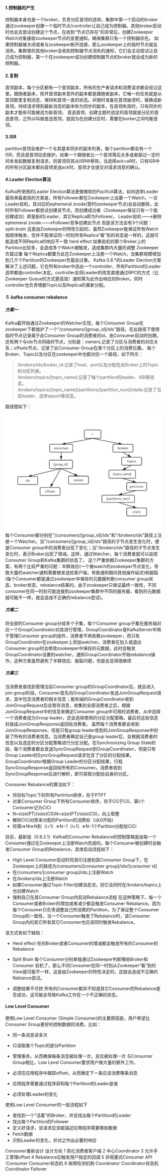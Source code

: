 #### 1.控制器的产生
控制器本身也是一个broker，负责分区首领的选举。集群中第一个启动的broker通过zookeeper创建一个临时节点/controller让自己成为控制器。其他broker启动时也会去尝试创建这个节点，在收到“节点已存在”的异常后，创建Zookeeper Watch对象接收zookeeper节点的变更通知，确保集群只有一个控制器存在。
如果控制器被关闭或者与zookeeper断开连接，那么zookeeper上的临时节点就会消失。集群里的其他broker会收到控制器节点消失的通知，它们会主动尝试让自己成为控制器，第一个在zookeeper成功创建控制器节点的broker就会成为新的控制器。
#### 2.复制
首领副本，每个分区都有一个首领副本，所有的生产者请求和消费请求都会经过这里。跟随者副本，除开首领副本意外的副本都是跟随者副本，它唯一的任务就是从首领那里复制消息，保持和首领一直的状态。并随时准备在首领崩溃时，替换成新首领。持续请求得到最新消息的副本称为同步的副本，在首领失效时，只有同步的副本才能有可能被选为新首领。
首选首领，创建主题时选定的首领就是分区的首选首领，之所以叫做首选首领，是因为在创建分区时，需要在borker之间均衡首领。
#### 3.ISR
partition首领会维护一个与其基本同步的副本列表，每个partition都会有一个ISR，而且是首领动态维护。如果一个跟随者比一个首领落后太多或者超过一定时间未发起数据复制请求，则首领将其从ISR中移除。当选择ack=all时，只有ISR中的所有分区副本都向首领发送ack时，首领才会提交对请求消息的确认。
#### 4.Leader Election算法
Kafka所使用的Leader Election算法更像微软的PacificA算法，如何选举Leader
最简单最直观的方案是，所有Follower都在Zookeeper上设置一个Watch，一旦Leader宕机，其对应的ephemeral znode(暂时zookeeper节点)会自动删除，此时所有Follower都尝试创建该节点，而创建成功者（Zookeeper保证只有一个能创建成功）即是新的Leader，其它Replica即为Follower。
Leader宕机--->删除ephemeral znode--->Follower竞争创建此节点
但是该方法会有3个问题：
split-brain 这是由Zookeeper的特性引起的，虽然Zookeeper能保证所有Watch按顺序触发，但并不能保证同一时刻所有Replica“看”到的状态是一样的，这就可能造成不同Replica的响应不一致
herd effect 如果宕机的那个Broker上的Partition比较多，会造成多个Watch被触发，造成集群内大量的调整
Zookeeper负载过重 每个Replica都要为此在Zookeeper上注册一个Watch，当集群规模增加到几千个Partition时Zookeeper负载会过重。
Kafka 0.8.*的Leader Election方案解决了上述问题，它在所有broker中选出一个controller，所有Partition的Leader选举都由controller决定。controller会将Leader的改变直接通过RPC的方式（比Zookeeper Queue的方式更高效）通知需为此作出响应的Broker。同时controller也负责增删Topic以及Replica的重新分配。

#### ５.kafka consumer rebalance
##### 方案一  
Kafka最开始通过Zookeeper的Watcher实现，每个Consumer Group在zookeeper下都维护了一个"/consumers/[group_id]/ids"路径，在此路径下使用临时节点记录属于此Consumer Group的消费者的id，由Consumer启动时创建。还有两个与ids节点同级的节点，分别是：owners,记录了分区与消费者的对应关系；offsets节点，记录了此Consumer Group在某个分区上的消费位置。
每个Broker、Topic以及分区在zookeeper中也都对应一个路径，如下所示：
> /brokers/ids/broker_id:记录了host、port以及分配在此Broker上的Topic的分区列表。</br>
> /brokers/topics/[topic_name]:记录了每个partition的leader、ISR等信息。</br>
> /brokers/topics/[topic_name]/partitions/[partition_num]/state:记录了当前leader、选举epoch等信息。</br>

路径图如下：  

![1.jpg](https://github.com/V-I-C-T-O-R/spark-source-code/blob/master/spark/article/startlearn/7/pic/1.jpg)
每个Consumer都分别在"/consumers/[group_id]/ids"和"/brokers/ids"路径上注册一个Watcher。当"/consumers/[group_id]/ids"路径的子节点发生变化时，便是Consumer group中的消费者出现了变化；当"/brokers/ids"路径的子节点发生变化时，表示Broker出现了增减。这样，通过Watcher，每个消费者就可以监控Consumer Group和Kafka集群的状态了。
这个严重依赖Zookeeper集群的方案，有两个比较严重的问题：羊群效应(一个被watch的zookeeper节点变化，导致大量的watcher通知需要被发送给客户端，导致通知期间其他操作延迟)和脑裂(每个Consumer都是通过zookeeper中保存的元数据判断consumer group状态、broker状态、rebalance结果的，由于zookeeper只保证最终一致性，不同consumer在同一时刻可能连接到zookeeper集群中不同的服务器，看到的元数据就可能不一样，就会造成不正确的rebalance尝试)。
##### 方案二
将全部的Consumer group分成多个子集，每个Consumer group子集在服务端对应一个GroupCoordinator对其进行管理，GroupCoordinator是KafkaServer中用于管理Consumer group的组件，消费者不再依赖zookeeper，而只有GroupCoordinator在zookeeper上添加watcher。消费者在加入或退出Consumer group时会修改zookeeper中保存的元数据，此时会触发GroupCoordinator设置的watcher，通知GroupCoordinator开始rebalance操作。这种方案虽然避免了羊群效应、脑裂问题，但是会显得很麻烦
##### 方案三
当消费者查找到管理当前Consumer group的GroupCoordinator后，就会进入join group阶段，Consumer首先向GroupCoordinator发送JoinGroupRequest请求，其中包含消费者的相关信息；服务端的GroupCoordinator收到JoinGroupRequest后会暂存消息，收集到全部消费者之后，根据JoinGroupRequest中的信息来确定Consumer group中可用的消费者，从中选择一个消费者成为Group leader，还会选择使用的分区分配策略，最后将这些信息封装成JoinGroupResponse返回给消费者。
虽然每个消费者都会收到JoinGroupResponse，但是只有group leader收到的JoinGroupResponse中封装了所有的消费者信息。当消费者确定自己是group leader后，会根据消费者的信息以及选定的分区分配策略进行分区分配。在Synchronizing Group State阶段，每个消费者都会发送SyncGroupRequest到GroupCoordinator，但是只有Group Leader的SyncGroupRequest请求包含了分区的分配结果，GroupCoordinator根据Group Leader的分区分配结果，行程SyncGroupResponse返回给所有的Consumer。消费者收到SyncGroupResponse后进行解析，即可获取分配给自身的分区。

Consumer Rebalance的算法如下：
* 将目标Topic下的所有Partirtion排序，存于PTPT
* 对某Consumer Group下所有Consumer排序，存于CG于CG，第ii个Consumer记为CiCi
* N=size(PT)/size(CG)N=size(PT)/size(CG)，向上取整
* 解除CiCi对原来分配的Partition的消费权（i从0开始）
* 将第i∗Ni∗N到（i+1）∗N−1（i+1）∗N−1个Partition分配给CiCi

目前，最新版（0.8.2.1）Kafka的Consumer Rebalance的控制策略是由每一个Consumer通过在Zookeeper上注册Watch完成的。每个Consumer被创建时会触发Consumer Group的Rebalance，具体启动流程如下：
* High Level Consumer启动时将其ID注册到其Consumer Group下，在Zookeeper上的路径为/consumers/[consumer group]/ids/[consumer id]
* 在/consumers/[consumer group]/ids上注册Watch
* 在/brokers/ids上注册Watch
* 如果Consumer通过Topic Filter创建消息流，则它会同时在/brokers/topics上也创建Watch
* 强制自己在其Consumer Group内启动Rebalance流程
在这种策略下，每一个Consumer或者Broker的增加或者减少都会触发Consumer Rebalance。因为每个Consumer只负责调整自己所消费的Partition，为了保证整个Consumer Group的一致性，当一个Consumer触发了Rebalance时，该Consumer Group内的其它所有其它Consumer也应该同时触发Rebalance。

该方式有如下缺陷：

* Herd effect
   任何Broker或者Consumer的增减都会触发所有的Consumer的Rebalance
   
* Split Brain
每个Consumer分别单独通过Zookeeper判断哪些Broker和Consumer 宕机了，那么不同Consumer在同一时刻从Zookeeper“看”到的View就可能不一样，这是由Zookeeper的特性决定的，这就会造成不正确的Reblance尝试。

* 调整结果不可控
所有的Consumer都并不知道其它Consumer的Rebalance是否成功，这可能会导致Kafka工作在一个不正确的状态。

#### Low Level Consumer
使用Low Level Consumer (Simple Consumer)的主要原因是，用户希望比Consumer Group更好的控制数据的消费。比如：

* 同一条消息读多次
* 只读取某个Topic的部分Partition
* 管理事务，从而确保每条消息被处理一次，且仅被处理一次
与Consumer Group相比，Low Level Consumer要求用户做大量的额外工作。

* 必须在应用程序中跟踪offset，从而确定下一条应该消费哪条消息
* 应用程序需要通过程序获知每个Partition的Leader是谁
* 必须处理Leader的变化

使用Low Level Consumer的一般流程如下

* 查找到一个“活着”的Broker，并且找出每个Partition的Leader
* 找出每个Partition的Follower
* 定义好请求，该请求应该能描述应用程序需要哪些数据
* Fetch数据
* 识别Leader的变化，并对之作出必要的响应

Consumer重新设计
设计方向
1 简化消费者客户端
2 中心Coordinator
3 允许手工管理offset
4 Rebalance后触发用户指定的回调
5 非阻塞式Consumer API :Consumer  Consumer状态机
6 故障检测机制  Coordinator  Coordinator状态机  Coordinator Failover

